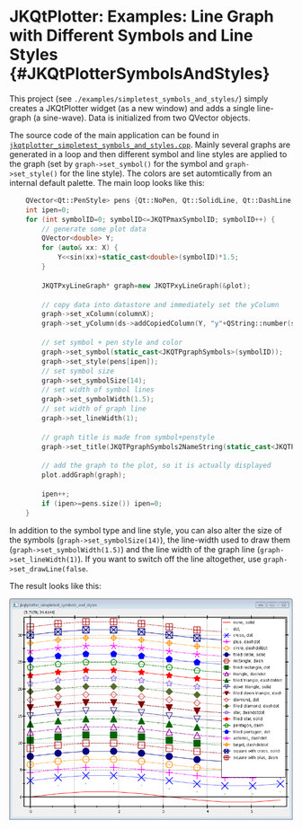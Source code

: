 # JKQtPlotter: Examples: Line Graph with Different Symbols and Line Styles {#JKQtPlotterSymbolsAndStyles}
This project (see `./examples/simpletest_symbols_and_styles/`) simply creates a JKQtPlotter widget (as a new window) and adds a single line-graph (a sine-wave). Data is initialized from two QVector<double> objects.

The source code of the main application can be found in  [`jkqtplotter_simpletest_symbols_and_styles.cpp`](../simpletest_symbols_and_styles/jkqtplotter_simpletest_symbols_and_styles.cpp). Mainly several graphs are generated in a loop and then different symbol and line styles are applied to the graph (set by `graph->set_symbol()` for the symbol and `graph->set_style()` for the line style). The colors are set automtically from an internal default palette. The main loop looks like this:

```c++
	QVector<Qt::PenStyle> pens {Qt::NoPen, Qt::SolidLine, Qt::DashLine, Qt::DotLine, Qt::DashDotLine, Qt::DashDotDotLine };
    int ipen=0;
    for (int symbolID=0; symbolID<=JKQTPmaxSymbolID; symbolID++) {
        // generate some plot data
        QVector<double> Y;
        for (auto& xx: X) {
            Y<<sin(xx)+static_cast<double>(symbolID)*1.5;
        }

        JKQTPxyLineGraph* graph=new JKQTPxyLineGraph(&plot);

        // copy data into datastore and immediately set the yColumn
        graph->set_xColumn(columnX);
        graph->set_yColumn(ds->addCopiedColumn(Y, "y"+QString::number(symbolID)));

        // set symbol + pen style and color
        graph->set_symbol(static_cast<JKQTPgraphSymbols>(symbolID));
        graph->set_style(pens[ipen]);
        // set symbol size
        graph->set_symbolSize(14);
        // set width of symbol lines
        graph->set_symbolWidth(1.5);
        // set width of graph line
        graph->set_lineWidth(1);
		
        // graph title is made from symbol+penstyle
        graph->set_title(JKQTPgraphSymbols2NameString(static_cast<JKQTPgraphSymbols>(graph->get_symbol()))+QString(", ")+JKQTP_QPenStyle2String(graph->get_style()));

        // add the graph to the plot, so it is actually displayed
        plot.addGraph(graph);

        ipen++;
        if (ipen>=pens.size()) ipen=0;
    }
```

In addition to the symbol type and line style, you can also alter the size of the symbols (`graph->set_symbolSize(14)`), the line-width used to draw them (`graph->set_symbolWidth(1.5)`) and the line width of the graph line (`graph->set_lineWidth(1)`). If you want to switch off the line altogether, use `graph->set_drawLine(false`.

The result looks like this:

![jkqtplotter_simpletest_symbols_and_styles](../../screenshots/jkqtplotter_simpletest_symbols_and_styles.png)



